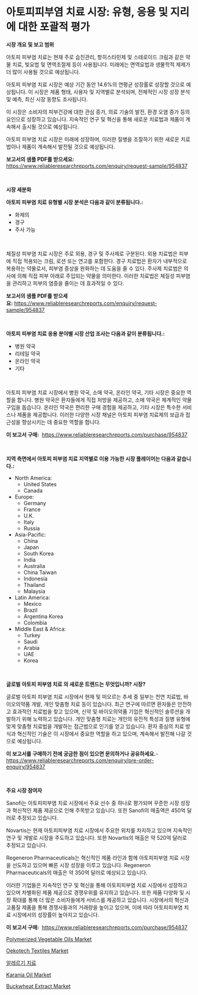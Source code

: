 <p><h1>아토피피부염 치료 시장: 유형, 응용 및 지리에 대한 포괄적 평가</h1></p><p><strong>시장 개요 및 보고 범위</strong></p>
<p><p>아토피 피부염 치료는 현재 주로 습진관리, 항히스타민제 및 스테로이드 크림과 같은 약물 치료, 빛요법 및 면역조절제 등이 사용됩니다. 미래에는 면역요법과 생물학적 제제가 더 많이 사용될 것으로 예상됩니다.</p><p>아토피 피부염 치료 시장은 예상 기간 동안 14.6%의 연평균 성장률로 성장할 것으로 예상됩니다. 이 시장은 제품 형태, 사용자 및 지역별로 분석되며, 전체적인 시장 성장 분석 및 예측, 최신 시장 동향도 조사됩니다.</p><p>이 시장은 소비자의 피부건강에 대한 관심 증가, 의료 기술의 발전, 환경 오염 증가 등의 요인으로 성장하고 있습니다. 지속적인 연구 및 혁신을 통해 새로운 치료법과 제품이 계속해서 출시될 것으로 예상됩니다.</p><p>아토피 피부염 치료 시장은 미래에 성장하며, 이러한 질병을 조절하기 위한 새로운 치료법이나 제품이 계속해서 발전될 것으로 예상됩니다.</p></p>
<p><strong>보고서의 샘플 PDF를 받으세요:</strong> <a href="https://www.reliableresearchreports.com/enquiry/request-sample/954837">https://www.reliableresearchreports.com/enquiry/request-sample/954837</a></p>
<p>&nbsp;</p>
<p><strong>시장 세분화</strong></p>
<p><strong>아토피 피부염 치료 유형별 시장 분석은 다음과 같이 분류됩니다.:</strong></p>
<p><ul><li>화제의</li><li>경구</li><li>주사 가능</li></ul></p>
<p>&nbsp;</p>
<p><p>체질성 피부염 치료 시장은 주로 외용, 경구 및 주사제로 구분된다. 외용 치료법은 피부에 직접 적용되는 크림, 로션 또는 연고를 포함한다. 경구 치료법은 환자가 내부적으로 복용하는 약물로서, 피부염 증상을 완화하는 데 도움을 줄 수 있다. 주사제 치료법은 의사에 의해 직접 피부 아래로 주입되는 약물을 의미한다. 이러한 치료법은 체질성 피부염을 관리하고 피부의 염증을 줄이는 데 효과적일 수 있다.</p></p>
<p><strong>보고서의 샘플 PDF를 받으세요:</strong>&nbsp;<a href="https://www.reliableresearchreports.com/enquiry/request-sample/954837">https://www.reliableresearchreports.com/enquiry/request-sample/954837</a></p>
<p>&nbsp;</p>
<p><strong> 아토피 피부염 치료 응용 분야별 시장 산업 조사는 다음과 같이 분류됩니다.:</strong></p>
<p><ul><li>병원 약국</li><li>리테일 약국</li><li>온라인 약국</li><li>기타</li></ul></p>
<p>&nbsp;</p>
<p><p>아토피 피부염 치료 시장에서 병원 약국, 소매 약국, 온라인 약국, 기타 시장은 중요한 역할을 합니다. 병원 약국은 환자들에게 직접 처방을 제공하고, 소매 약국은 체계적인 약물 구입을 돕습니다. 온라인 약국은 편리한 구매 경험을 제공하고, 기타 시장은 특수한 서비스나 제품을 제공합니다. 이러한 다양한 시장 채널은 아토피 피부염 치료제의 보급과 접근성을 향상시키는 데 중요한 역할을 합니다.</p></p>
<p><strong>이 보고서 구매:</strong>&nbsp; <a href="https://www.reliableresearchreports.com/purchase/954837">https://www.reliableresearchreports.com/purchase/954837</a></p>
<p>&nbsp;</p>
<p><strong>지역 측면에서 아토피 피부염 치료 지역별로 이용 가능한 시장 플레이어는 다음과 같습니다.:</strong></p>
<p><ul>
    <li>
        North America:
        <ul>
            <li>United States</li>
            <li>Canada</li>
        </ul>
    </li>
    <li>
        Europe:
        <ul>
            <li>Germany</li>
            <li>France</li>
            <li>U.K.</li>
            <li>Italy</li>
            <li>Russia</li>
        </ul>
    </li>
    <li>
        Asia-Pacific:
        <ul>
            <li>China</li>
            <li>Japan</li>
            <li>South Korea</li>
            <li>India</li>
            <li>Australia</li>
            <li>China Taiwan</li>
            <li>Indonesia</li>
            <li>Thailand</li>
            <li>Malaysia</li>
        </ul>
    </li>
    <li>
        Latin America:
        <ul>
            <li>Mexico</li>
            <li>Brazil</li>
            <li>Argentina Korea</li>
            <li>Colombia</li>
        </ul>
    </li>
    <li>
        Middle East & Africa:
        <ul>
            <li>Turkey</li>
            <li>Saudi</li>
            <li>Arabia</li>
            <li>UAE</li>
            <li>Korea</li>
        </ul>
    </li>
    </ul></p>
<p>&nbsp;</p>
<p><strong>글로벌 아토피 피부염 치료 의 새로운 트렌드는 무엇입니까? 시장?</strong></p>
<p><p>글로벌 아토피 피부염 치료 시장에서 현재 및 떠오르는 추세 중 일부는 천연 치료법, 바이오의약품 개발, 개인 맞춤형 치료 등이 있습니다. 최근 연구에 따르면 환자들은 안전하고 효과적인 치료법을 찾고 있으며, 신약 및 바이오의약품 기업은 혁신적인 솔루션을 개발하기 위해 노력하고 있습니다. 개인 맞춤형 치료는 개인의 유전적 특성과 질병 유형에 맞게 맞춤형 치료법을 개발하는 접근법으로 인기를 얻고 있습니다. 환자 중심의 치료 방식과 혁신적인 기술은 이 시장에서 중요한 역할을 하고 있으며, 계속해서 발전해 나갈 것으로 예상됩니다.</p></p>
<p><strong>이 보고서를 구매하기 전에 궁금한 점이 있으면 문의하거나 공유하세요.</strong>- <a href="https://www.reliableresearchreports.com/enquiry/pre-order-enquiry/954837">https://www.reliableresearchreports.com/enquiry/pre-order-enquiry/954837</a></p>
<p>&nbsp;</p>
<p><strong>주요 시장 참여자</strong></p>
<p><p>Sanofi는 아토피피부염 치료 시장에서 주요 선수 중 하나로 평가되며 꾸준한 시장 성장과 혁신적인 제품 제공으로 인해 주목받고 있습니다. 또한 Sanofi의 매출액은 450억 달러로 추정되고 있습니다.</p><p>Novartis는 현재 아토피피부염 치료 시장에서 주요한 위치를 차지하고 있으며 지속적인 연구 및 개발로 시장을 주도하고 있습니다. 또한 Novartis의 매출은 약 520억 달러로 추정되고 있습니다.</p><p>Regeneron Pharmaceuticals는 혁신적인 제품 라인과 함께 아토피피부염 치료 시장을 선도하고 있으며 빠른 시장 성장을 이루고 있습니다. Regeneron Pharmaceuticals의 매출은 약 350억 달러로 예상되고 있습니다.</p><p>이러한 기업들은 지속적인 연구 및 혁신을 통해 아토피피부염 치료 시장에서 성장하고 있으며 차별화된 제품 제공으로 경쟁우위를 유지하고 있습니다. 또한 제품 다양화 및 시장 확대를 통해 더 많은 소비자들에게 서비스를 제공하고 있습니다. 시장에서의 혁신과 고품질 제품을 통해 경쟁사들과의 거래량을 높이고 있으며, 이에 따라 아토피피부염 치료 시장에서의 성장률이 높아지고 있습니다.</p></p>
<p><strong>이 보고서 구매:</strong>&nbsp;&nbsp;<a href="https://www.reliableresearchreports.com/purchase/954837">https://www.reliableresearchreports.com/purchase/954837</a></p>
<p><p><a href="https://github.com/RoccoManning/Market-Research-Report-List-3/blob/main/polymerized-vegetable-oils-market.md">Polymerized Vegetable Oils Market</a></p><p><a href="https://issuu.com/reportprime-2/docs/oekotech-textiles-market-size-2030.pptx">Oekotech Textiles Market</a></p><p><a href="https://github.com/lzrvbyqzftro57/Market-Research-Report-List-1/blob/main/3940897185322.md">알레르기 치료</a></p><p><a href="https://github.com/gulaimolin/Market-Research-Report-List-3/blob/main/karanja-oil-market.md">Karanja Oil Market</a></p><p><a href="https://view.publitas.com/reportprime-1/buckwheat-extract-market-size-growing-and-forecasted-for-period-from-2024-2031-and-provides-complete-market-analysis-of-this-market/">Buckwheat Extract Market</a></p></p>
